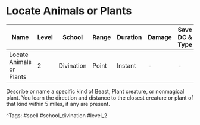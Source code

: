 # Locate Animals or Plants

| Name | Level | School | Range | Duration | Damage | Save DC & Type |
|------|-------|--------|-------|----------|--------|----------------|
| Locate Animals or Plants | 2 | Divination | Point | Instant | - | - |

Describe or name a specific kind of Beast, Plant creature, or nonmagical plant. You learn the direction and distance to the closest creature or plant of that kind within 5 miles, if any are present.

^Tags: #spell #school_divination #level_2
